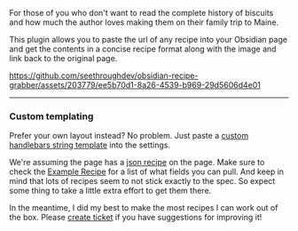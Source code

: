 For those of you who don't want to read the complete history of biscuits and how much the author loves making them on their family trip to Maine.

This plugin allows you to paste the url of any recipe into your Obsidian page and get the contents in a concise recipe format along with the image and link back to the original page.


https://github.com/seethroughdev/obsidian-recipe-grabber/assets/203779/ee5b70d1-8a26-4539-b969-29d5606d4e01


---

### Custom templating

Prefer your own layout instead? No problem. Just paste a [custom handlebars string template](https://handlebarsjs.com/guide/#simple-expressions) into the settings.

We're assuming the page has a [json recipe](https://developers.google.com/search/docs/appearance/structured-data/recipe#guided-example) on the page. Make sure to check the [Example Recipe](https://developers.google.com/search/docs/appearance/structured-data/recipe#guided-example) for a list of what fields you can pull. And keep in mind that lots of recipes seem to not stick exactly to the spec. So expect some thing to take a little extra effort to get them there.

In the meantime, I did my best to make the most recipes I can work out of the box. Please [create ticket](#) if you have suggestions for improving it!
